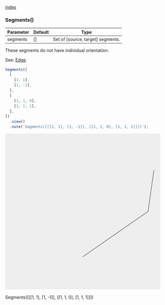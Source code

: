 [index](../../nb/api/index.md)
### Segments()
Parameter|Default|Type
---|---|---
segments|[]|Set of [source, target] segments.

These segments do not have individual orientation.

See: [Edge](../../nb/api/Edge.md).

```JavaScript
Segments([
  [
    [1, 1],
    [1, -1],
  ],
  [
    [1, 1, 0],
    [1, 1, 1],
  ],
])
  .view()
  .note('Segments([[[1, 1], [1, -1]], [[1, 1, 0], [1, 1, 1]]])');
```

![Image](Segments.md.$2.png)

Segments([[[1, 1], [1, -1]], [[1, 1, 0], [1, 1, 1]]])
